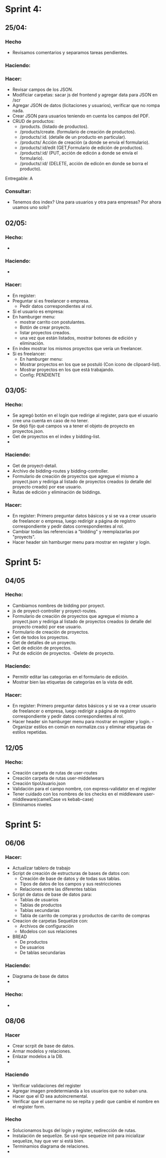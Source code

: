 # Sprint 4:

## 25/04:

### Hecho

- Revisamos comentarios y separamos tareas pendientes.

### Haciendo:

### Hacer:

- Revisar campos de los JSON.
- Modificiar carpetas: sacar js del frontend y agregar data para JSON en /scr
- Agregar JSON de datos (licitaciones y usuarios), verificar que no rompa nada.
- Crear JSON para usuarios teniendo en cuenta los campos del PDF.
- CRUD de productos:
  - /products. (listado de productos).
  - /products/create. (formulario de creación de productos).
  - /products/:id. (detalle de un producto en particular).
  - /products/ Acción de creación (a donde se envía el formulario).
  - /products/:id/edit (GET,Formulario de edición de productos).
  - /products/:id/ (PUT, acción de edicón a donde se envía el formulario).
  - /products/:id/ (DELETE, acción de edicón en donde se borra el producto).

Entregable: A

### Consultar:

- Tenemos dos index? Una para usuarios y otra para empresas? Por ahora usamos uno solo?

## 02/05:

### Hecho:

-

### Haciendo:

-

### Hacer:

- En register:
- Preguntar si es freelancer o empresa.
  - Pedir datos correspondientes al rol.
- Si el usuario es empresa:
- En hamburger menu:
  - mostrar carrito con postulantes.
  - Botón de crear proyecto.
  - listar proyectos creados.
  - una vez que están listados, mostrar botones de edición y eliminación.
- En index mostrar los mismos proyectos que vería un freelancer.
- Si es freelancer:
  - En hamburger menu:
  - Mostrar proyectos en los que se postuló (Con ícono de clipoard-list).
  - Mostrar proyectos en los que está trabajando.
  - Config: PENDIENTE

## 03/05:

### Hecho:

- Se agregó botón en el login que redirige al register, para que el usuario cree una cuenta en caso de no tener.
- Se dejó fijo qué campos va a tener el objeto de proyecto en proyectos.json.
- Get de proyectos en el index y bidding-list.
-

### Haciendo:

- Get de proyect-detail.
- Archivo de bidding-routes y bidding-controller.
- Formulario de creación de proyectos que agregue el mismo a proyect.json y rediriga al listado de proyectos creados (o detalle del proyecto creado) por ese usuario.
- Rutas de edición y eliminación de biddings.

### Hacer:

- En register: Primero preguntar datos básicos y si se va a crear usuario de freelancer o empresa, luego redirigir a página de registro correspondiente y pedir datos correspondientes al rol.
- Cambiar todas las referencias a "bidding" y reemplazarlas por "proyects".
- Hacer header sin hamburger menu para mostrar en register y login.

# Sprint 5:

## 04/05

### Hecho:

- Cambiamos nombres de bidding por proyect.
- js de proyect-controller y proyect-routes.
- Formulario de creación de proyectos que agregue el mismo a proyect.json y rediriga al listado de proyectos creados (o detalle del proyecto creado) por ese usuario.
- Formulario de creación de proyectos.
- Get de todos los proyectos.
- Get de detalles de un proyecto.
- Get de edición de proyectos.
- Put de edición de proyectos.
  -Delete de proyecto.

### Haciendo:

- Permitir editar las categorías en el formulario de edición.
- Mostrar bien las etiquetas de categorías en la vista de edit.

### Hacer:

- En register: Primero preguntar datos básicos y si se va a crear usuario de freelancer o empresa, luego redirigir a página de registro correspondiente y pedir datos correspondientes al rol.
- Hacer header sin hamburger menu para mostrar en register y login.
  -Organizar estilos en común en normalize.css y eliminar etiquetas de estilos repetidas.

## 12/05

### Hecho:

- Creación carpeta de rutas de user-routes
- Creación carpeta de rutas user-middelwears
- Creación tipoUsuario.json
- Validación para el campo nombre, con express-validator en el register
- Tener cuidado con los nombres de los checks en el middleware user-middleware(camelCase vs kebab-case)
- Eliminamos niveles

# Sprint 5:

## 06/06

### Hacer:

- Actualizar tablero de trabajo
- Script de creación de estructuras de bases de datos con:
  - Creación de base de datos y de todas sus tablas.
  - Tipos de datos de los campos y sus restricciones
  - Relaciones entre las diferentes tablas
- Script de datos de base de datos para:
  - Tablas de usuarios
  - Tablas de productos
  - Tablas secundarias
  - Tabla de carrito de compras y productos de carrito de compras
- Creacion de carpetas Sequelize con:
  - Archivos de configuración
  - Modelos con sus relaciones
- BREAD
  - De productos
  - De usuarios
  - De tablas secundarias

### Haciendo:

- Diagrama de base de datos
-

### Hecho:

-

## 08/06

### Hacer

- Crear scrpit de base de datos.
- Armar modelos y relaciones.
- Enlazar modelos a la DB.
-

### Haciendo

- Verificar validaciones del register
- Agregar imagen predetermianda a los usuarios que no suban una.
- Hacer que el ID sea autoincremental.
- Verificar que el username no se repita y pedir que cambie el nombre en el register form.

### Hecho

- Solucionamos bugs del login y register, redirección de rutas.
- Instalación de sequelize. Se usó npx sequeize init para inicializar sequelize, hay que ver si está bien.
- Terminamios diagrama de relaciones.
-
